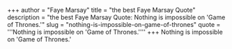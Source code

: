 +++
author = "Faye Marsay"
title = "the best Faye Marsay Quote"
description = "the best Faye Marsay Quote: Nothing is impossible on 'Game of Thrones.'"
slug = "nothing-is-impossible-on-game-of-thrones"
quote = '''Nothing is impossible on 'Game of Thrones.''''
+++
Nothing is impossible on 'Game of Thrones.'
